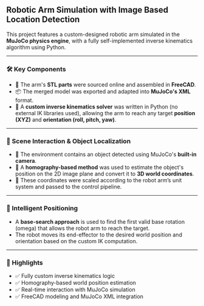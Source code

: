 ## Robotic Arm Simulation with Image Based Location Detection

This project features a custom-designed robotic arm simulated in the **MuJoCo physics engine**, with a fully self-implemented inverse kinematics algorithm using Python.

---

### 🛠️ Key Components

- 🧩 The arm's **STL parts** were sourced online and assembled in **FreeCAD**.  
- 📦 The merged model was exported and adapted into **MuJoCo's XML** format.  
- 🧠 A **custom inverse kinematics solver** was written in Python (no external IK libraries used), allowing the arm to reach any target **position (XYZ)** and **orientation (roll, pitch, yaw)**.

---

### 🧭 Scene Interaction & Object Localization

- 🎥 The environment contains an object detected using MuJoCo's **built-in camera**.  
- 📐 A **homography-based method** was used to estimate the object's position on the 2D image plane and convert it to **3D world coordinates**.  
- 📏 These coordinates were scaled according to the robot arm’s unit system and passed to the control pipeline.

---

### 🤖 Intelligent Positioning

- A **base-search approach** is used to find the first valid base rotation (omega) that allows the robot arm to reach the target.  
- The robot moves its end-effector to the desired world position and orientation based on the custom IK computation.

---

### 🔬 Highlights

- ✅ Fully custom inverse kinematics logic  
- ✅ Homography-based world position estimation  
- ✅ Real-time interaction with MuJoCo simulation  
- ✅ FreeCAD modeling and MuJoCo XML integration
